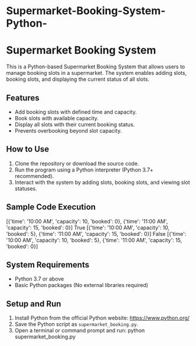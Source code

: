 # Supermarket-Booking-System-Python-
Supermarket Booking System
==========================

This is a Python-based Supermarket Booking System that allows users to manage booking slots in a supermarket. The system enables adding slots, booking slots, and displaying the current status of all slots.

Features
--------
- Add booking slots with defined time and capacity.
- Book slots with available capacity.
- Display all slots with their current booking status.
- Prevents overbooking beyond slot capacity.

How to Use
----------
1. Clone the repository or download the source code.
2. Run the program using a Python interpreter (Python 3.7+ recommended).
3. Interact with the system by adding slots, booking slots, and viewing slot statuses.

Sample Code Execution
---------------------
[{'time': '10:00 AM', 'capacity': 10, 'booked': 0}, {'time': '11:00 AM', 'capacity': 15, 'booked': 0}]
True
[{'time': '10:00 AM', 'capacity': 10, 'booked': 5}, {'time': '11:00 AM', 'capacity': 15, 'booked': 0}]
False
[{'time': '10:00 AM', 'capacity': 10, 'booked': 5}, {'time': '11:00 AM', 'capacity': 15, 'booked': 0}]

System Requirements
-------------------
- Python 3.7 or above
- Basic Python packages (No external libraries required)

Setup and Run
-------------
1. Install Python from the official Python website: https://www.python.org/
2. Save the Python script as `supermarket_booking.py`.
3. Open a terminal or command prompt and run:
   python supermarket_booking.py

